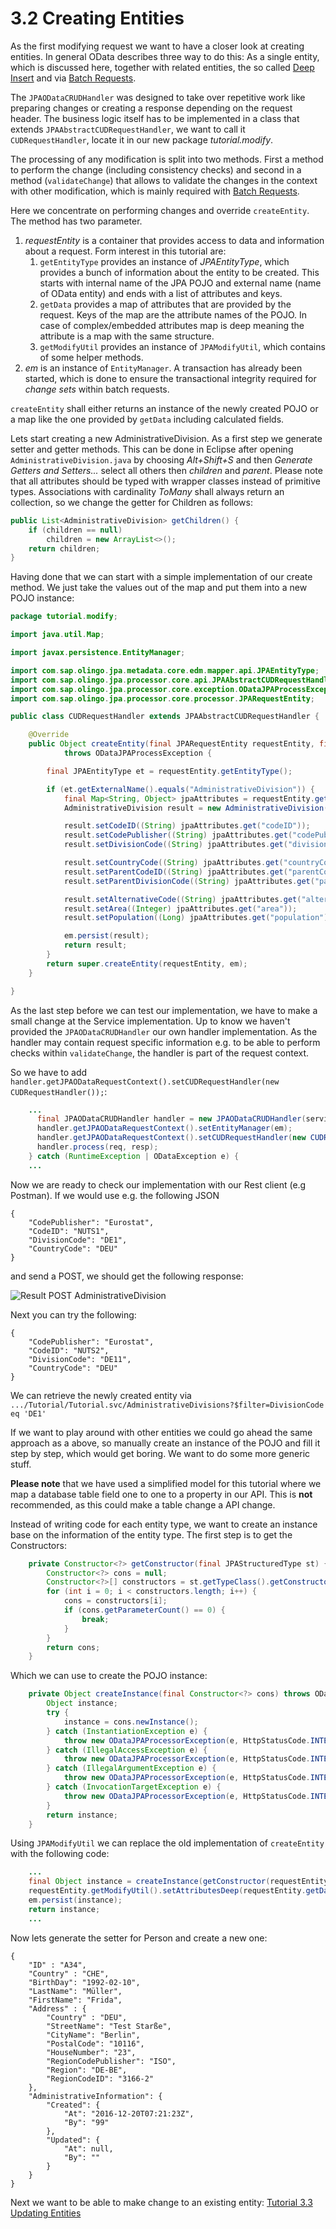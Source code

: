 # 3.2 Creating Entities
As the first modifying request we want to have a closer look at creating entities. In general OData describes three way to do this: As a single entity, which is discussed here, together with related entities, the so called [Deep Insert](3-5-DeepInsert.md) and via [Batch Requests](3-6-BatchRequests.md).

The `JPAODataCRUDHandler` was designed to take over repetitive work like preparing changes or creating a response depending on the request header. The business logic itself has to be implemented in a class that extends `JPAAbstractCUDRequestHandler`, we want to call it `CUDRequestHandler`, locate it in our new package _tutorial.modify_.

The processing of any modification is split into two methods. First a method to perform the change (including consistency checks) and second in a method (`validateChange`) that allows to validate the changes in the context with other modification, which is mainly required with [Batch Requests](3-6-BatchRequests.md).

Here we concentrate on performing changes and override `createEntity`. The method has two parameter.
1. _requestEntity_ is a container that provides access to data and information about a request. Form interest in this tutorial are:
	1. `getEntityType` provides an instance of _JPAEntityType_, which provides a bunch of information about the entity to be created. This starts with internal name of the JPA POJO and external name (name of OData entity) and ends with a list of attributes and keys.
	2. `getData` provides a map of attributes that are provided by the request. Keys of the map are the attribute names of the POJO. In case of complex/embedded attributes map is deep meaning the attribute is a map with the same structure.
	3. `getModifyUtil` provides an instance of `JPAModifyUtil`, which contains of some helper methods.
2. _em_ is an instance of `EntityManager`. A transaction has already been started, which is done to ensure the transactional integrity required for _change sets_ within batch requests.

`createEntity` shall either returns an instance of the newly created POJO or a map like the one provided by `getData` including calculated fields.

Lets start creating a new AdministrativeDivision. As a first step we generate setter and getter methods. This can be done in Eclipse after opening `AdministrativeDivision.java` by choosing _Alt+Shift+S_ and then _Generate Getters and Setters..._ select all others then _children_ and _parent_. Please note that all attributes should be typed with wrapper classes instead of primitive types. Associations with cardinality _ToMany_ shall always return an collection, so we change the getter for Children as follows:

```Java
public List<AdministrativeDivision> getChildren() {
	if (children == null)
		children = new ArrayList<>();
	return children;
}
```

Having done that we can start with a simple implementation of our create method. We just take the values out of the map and put them into a new POJO instance:

```Java
package tutorial.modify;

import java.util.Map;

import javax.persistence.EntityManager;

import com.sap.olingo.jpa.metadata.core.edm.mapper.api.JPAEntityType;
import com.sap.olingo.jpa.processor.core.api.JPAAbstractCUDRequestHandler;
import com.sap.olingo.jpa.processor.core.exception.ODataJPAProcessException;
import com.sap.olingo.jpa.processor.core.processor.JPARequestEntity;

public class CUDRequestHandler extends JPAAbstractCUDRequestHandler {

	@Override
	public Object createEntity(final JPARequestEntity requestEntity, final EntityManager em)
			throws ODataJPAProcessException {

		final JPAEntityType et = requestEntity.getEntityType();

		if (et.getExternalName().equals("AdministrativeDivision")) {
			final Map<String, Object> jpaAttributes = requestEntity.getData();
			AdministrativeDivision result = new AdministrativeDivision();

			result.setCodeID((String) jpaAttributes.get("codeID"));
			result.setCodePublisher((String) jpaAttributes.get("codePublisher"));
			result.setDivisionCode((String) jpaAttributes.get("divisionCode"));

			result.setCountryCode((String) jpaAttributes.get("countryCode"));
			result.setParentCodeID((String) jpaAttributes.get("parentCodeID"));
			result.setParentDivisionCode((String) jpaAttributes.get("parentDivisionCode"));

			result.setAlternativeCode((String) jpaAttributes.get("alternativeCode"));
			result.setArea((Integer) jpaAttributes.get("area"));
			result.setPopulation((Long) jpaAttributes.get("population"));

			em.persist(result);
			return result;
		}
		return super.createEntity(requestEntity, em);
	}

}
```
As the last step before we can test our implementation, we have to make a small change at the Service implementation. Up to know we haven't provided the `JPAODataCRUDHandler` our own handler implementation. As the handler may contain request specific information e.g. to be able to perform checks within `validateChange`, the handler is part of the request context.

So we have to add ` handler.getJPAODataRequestContext().setCUDRequestHandler(new CUDRequestHandler());`:

```Java
	...
      final JPAODataCRUDHandler handler = new JPAODataCRUDHandler(serviceContext);
      handler.getJPAODataRequestContext().setEntityManager(em);
      handler.getJPAODataRequestContext().setCUDRequestHandler(new CUDRequestHandler());
      handler.process(req, resp);
    } catch (RuntimeException | ODataException e) {
	...
```

Now we are ready to check our implementation with our Rest client (e.g Postman). If we would use e.g. the following JSON

    {
        "CodePublisher": "Eurostat",
        "CodeID": "NUTS1",
        "DivisionCode": "DE1",
        "CountryCode": "DEU"
    }

and send a POST, we should get the following response:

![Result POST AdministrativeDivision](Images/CreateAdminDiv.png)

Next you can try the following:

    {
        "CodePublisher": "Eurostat",
        "CodeID": "NUTS2",
        "DivisionCode": "DE11",
        "CountryCode": "DEU"
    }
We can retrieve the newly created entity via `.../Tutorial/Tutorial.svc/AdministrativeDivisions?$filter=DivisionCode eq 'DE1'`

If we want to play around with other entities we could go ahead the same approach as a above, so manually create an instance of the POJO and fill it step by step, which would get boring. We want to do some more generic stuff.

__Please note__ that we have used a simplified model for this tutorial where we map a database table field one to one to a property in our API. This is __not__ recommended, as this could make a table change a API change.

Instead of writing code for each entity type, we want to create an instance base on the information of the entity type. The first step is to get the Constructors:

```Java
	private Constructor<?> getConstructor(final JPAStructuredType st) {
		Constructor<?> cons = null;
		Constructor<?>[] constructors = st.getTypeClass().getConstructors();
		for (int i = 0; i < constructors.length; i++) {
			cons = constructors[i];
			if (cons.getParameterCount() == 0) {
				break;
			}
		}
		return cons;
	}
```
Which we can use to create the POJO instance:
```Java
	private Object createInstance(final Constructor<?> cons) throws ODataJPAProcessorException {
		Object instance;
		try {
			instance = cons.newInstance();
		} catch (InstantiationException e) {
			throw new ODataJPAProcessorException(e, HttpStatusCode.INTERNAL_SERVER_ERROR);
		} catch (IllegalAccessException e) {
			throw new ODataJPAProcessorException(e, HttpStatusCode.INTERNAL_SERVER_ERROR);
		} catch (IllegalArgumentException e) {
			throw new ODataJPAProcessorException(e, HttpStatusCode.INTERNAL_SERVER_ERROR);
		} catch (InvocationTargetException e) {
			throw new ODataJPAProcessorException(e, HttpStatusCode.INTERNAL_SERVER_ERROR);
		}
		return instance;
	}
```
Using `JPAModifyUtil` we can replace the old implementation of `createEntity` with the following code:
```Java
	...
	final Object instance = createInstance(getConstructor(requestEntity.getEntityType()));
    requestEntity.getModifyUtil().setAttributesDeep(requestEntity.getData(), instance, requestEntity.getEntityType());
	em.persist(instance);
	return instance;
	...
```
Now lets generate the setter for Person and create a new one:

    {
        "ID" : "A34",
        "Country" : "CHE",
        "BirthDay": "1992-02-10",
        "LastName": "Müller",
        "FirstName": "Frida",
        "Address" : {
            "Country" : "DEU",
            "StreetName": "Test Starße",
            "CityName": "Berlin",
            "PostalCode": "10116",
            "HouseNumber": "23",
            "RegionCodePublisher": "ISO",
            "Region": "DE-BE",
            "RegionCodeID": "3166-2"
        },
        "AdministrativeInformation": {
            "Created": {
                "At": "2016-12-20T07:21:23Z",
                "By": "99"
            },
            "Updated": {
                "At": null,
                "By": ""
            }
        }
    }

Next we want to be able to make change to an existing entity: [Tutorial 3.3 Updating Entities](3-3-UpdatingEntities.md)